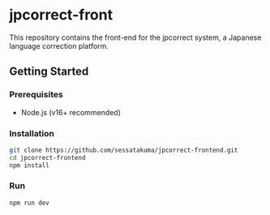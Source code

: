 # jpcorrect-front
This repository contains the front-end for the jpcorrect system, a Japanese language correction platform.

## Getting Started

### Prerequisites
- Node.js (v16+ recommended)

### Installation
```bash
git clone https://github.com/sessatakuma/jpcorrect-frontend.git
cd jpcorrect-frontend
npm install
```
### Run
```bash
npm run dev
```
